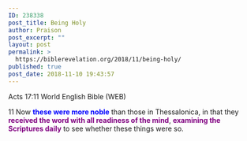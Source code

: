 ```yaml
---
ID: 238338
post_title: Being Holy
author: Praison
post_excerpt: ""
layout: post
permalink: >
  https://biblerevelation.org/2018/11/being-holy/
published: true
post_date: 2018-11-10 19:43:57
---
```

Acts 17:11
World English Bible (WEB)

11 Now <span style="color: #0000ff;"><strong>these were more noble</strong> </span>than those in Thessalonica, in that they <strong><span style="color: #800080;">received the word with all readiness of the mind</span></strong>, <span style="color: #800080;"><strong>examining the Scriptures daily</strong></span> to see whether these things were so.
